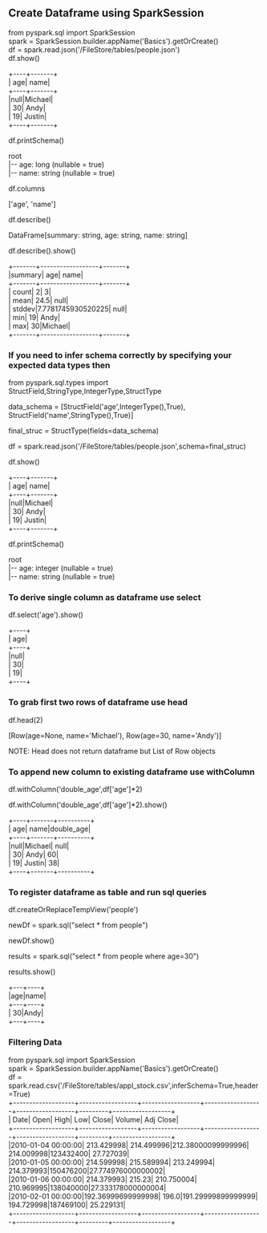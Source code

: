 ## Create Dataframe using SparkSession

from pyspark.sql import SparkSession <br/>
spark = SparkSession.builder.appName('Basics').getOrCreate() <br/>
df  = spark.read.json('/FileStore/tables/people.json') <br/>
df.show() <br/>

+----+-------+ <br/>
| age|   name| <br/>
+----+-------+ <br/>
|null|Michael| <br/>
|  30|   Andy| <br/>
|  19| Justin| <br/>
+----+-------+ <br/>

df.printSchema() <br/>

root <br/>
 |-- age: long (nullable = true) <br/>
 |-- name: string (nullable = true) <br/>


df.columns <br/>

['age', 'name'] <br/>

df.describe() <br/>

DataFrame[summary: string, age: string, name: string] <br/>

df.describe().show() <br/>

+-------+------------------+-------+ <br/>
|summary|               age|   name| <br/>
+-------+------------------+-------+ <br/>
|  count|                 2|      3| <br/>
|   mean|              24.5|   null| <br/>
| stddev|7.7781745930520225|   null| <br/>
|    min|                19|   Andy| <br/>
|    max|                30|Michael| <br/>
+-------+------------------+-------+<br/>

### If you need to infer schema correctly by specifying your expected data types then 

from pyspark.sql.types import StructField,StringType,IntegerType,StructType <br/>

data_schema = [StructField('age',IntegerType(),True), <br/>
              StructField('name',StringType(),True)] <br/>
              
final_struc = StructType(fields=data_schema) <br/>

df = spark.read.json('/FileStore/tables/people.json',schema=final_struc) <br/>

df.show() <br/>

+----+-------+ <br/>
| age|   name| <br/>
+----+-------+ <br/>
|null|Michael| <br/>
|  30|   Andy| <br/>
|  19| Justin| <br/>
+----+-------+ <br/>

df.printSchema() <br/>

root <br/>
 |-- age: integer (nullable = true) <br/>
 |-- name: string (nullable = true) <br/>
 
 
### To derive single column as dataframe use select

df.select('age').show() <br/>

+----+ <br/>
| age| <br/>
+----+ <br/>
|null| <br/>
|  30| <br/>
|  19| <br/>
+----+ <br/>

### To grab first two rows of dataframe use head

df.head(2) <br/>

[Row(age=None, name='Michael'), Row(age=30, name='Andy')] <br/>

NOTE: Head does not return dataframe but List of Row objects <br/>

### To append new column to existing dataframe use withColumn

df.withColumn('double_age',df['age']*2) <br/>

df.withColumn('double_age',df['age']*2).show() <br/>

+----+-------+----------+ <br/>
| age|   name|double_age| <br/>
+----+-------+----------+ <br/>
|null|Michael|      null| <br/>
|  30|   Andy|        60| <br/>
|  19| Justin|        38| <br/>
+----+-------+----------+ <br/>

### To register dataframe as table and run sql queries

df.createOrReplaceTempView('people') <br/>

newDf = spark.sql("select * from people") <br/>

newDf.show() <br/>

results = spark.sql("select * from people where age=30") <br/>

results.show() <br/>

+---+----+ <br/>
|age|name| <br/>
+---+----+ <br/>
| 30|Andy| <br/>
+---+----+ <br/>

### Filtering Data

from pyspark.sql import SparkSession <br/>
spark = SparkSession.builder.appName('Basics').getOrCreate() <br/>
df  =  spark.read.csv('/FileStore/tables/appl_stock.csv',inferSchema=True,header=True) <br/>
+-------------------+------------------+------------------+------------------+------------------+---------+------------------+ <br/>
|               Date|              Open|              High|               Low|             Close|   Volume|         Adj Close| <br/>
+-------------------+------------------+------------------+------------------+------------------+---------+------------------+ <br/>
|2010-01-04 00:00:00|        213.429998|        214.499996|212.38000099999996|        214.009998|123432400|         27.727039| <br/>
|2010-01-05 00:00:00|        214.599998|        215.589994|        213.249994|        214.379993|150476200|27.774976000000002| <br/>
|2010-01-06 00:00:00|        214.379993|            215.23|        210.750004|        210.969995|138040000|27.333178000000004| <br/>
|2010-02-01 00:00:00|192.36999699999998|             196.0|191.29999899999999|        194.729998|187469100|         25.229131| <br/>
+-------------------+------------------+------------------+------------------+------------------+---------+------------------+ <br/>



